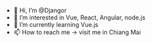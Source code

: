 - 👋 Hi, I’m @Djangor
- 👀 I’m interested in Vue, React, Angular, node.js
- 🌱 I’m currently learning Vue.js
- 📫 How to reach me -> visit me in Chiang Mai

<!---
Djangor/Djangor is a ✨ special ✨ repository because its `README.md` (this file) appears on your GitHub profile.
You can click the Preview link to take a look at your changes.
--->
